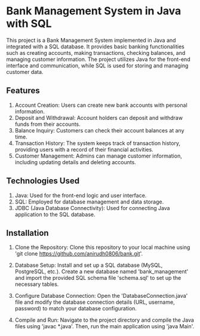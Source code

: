 # Bank Management System in Java with SQL



This project is a Bank Management System implemented in Java and integrated with a SQL database. It provides basic banking functionalities such as creating accounts, making transactions, checking balances, and managing customer information. The project utilizes Java for the front-end interface and communication, while SQL is used for storing and managing customer data.

## Features

1. Account Creation: Users can create new bank accounts with personal information.
2. Deposit and Withdrawal: Account holders can deposit and withdraw funds from their accounts.
3. Balance Inquiry: Customers can check their account balances at any time.
4. Transaction History: The system keeps track of transaction history, providing users with a record of their financial activities.
5. Customer Management: Admins can manage customer information, including updating details and deleting accounts.
   
## Technologies Used

1. Java: Used for the front-end logic and user interface.
2. SQL: Employed for database management and data storage.
3. JDBC (Java Database Connectivity): Used for connecting Java application to the SQL database.

## Installation

1. Clone the Repository: Clone this repository to your local machine using 'git clone https://github.com/anirudh0806/bank.git'.

2. Database Setup: Install and set up a SQL database (MySQL, PostgreSQL, etc.). Create a new database named 'bank_management' and import the provided SQL schema file 'schema.sql' to set up the necessary tables.

3. Configure Database Connection: Open the 'DatabaseConnection.java' file and modify the database connection details (URL, username, password) to match your database configuration.

4. Compile and Run: Navigate to the project directory and compile the Java files using 'javac *.java'. Then, run the main application using 'java Main'.
